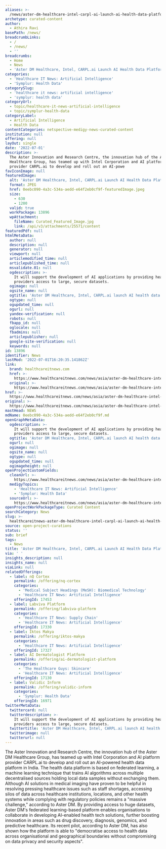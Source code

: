 ```yaml
---
aliases: >-
  /news/aster-dm-healthcare-intel-carpl-ai-launch-ai-health-data-platform-in-india
archetype: curated-content
author:
  - Athira Ravi
basePath: /news/
breadcrumbLinks:
  - /
  - /news/
  - ''
breadcrumbs:
  - Home
  - News
  - 'Aster DM Healthcare, Intel, CARPL.ai Launch AI Health Data Platform in India'
categories:
  - 'Healthcare IT News: Artificial Intelligence'
  - 'Symplur: Health Data'
categorySlug:
  - 'healthcare it news: artificial intelligence'
  - 'symplur: health data'
categoryUrl:
  - topic/healthcare-it-news-artificial-intelligence
  - topic/symplur-health-data
categoryLabel:
  - Artificial Intelligence
  - Health Data
contentCategories: netspective-medigy-news-curated-content
institution: null
offering: null
layOut: single
date: '2022-07-01'
description: >-
  The Aster Innovation and Research Centre, the innovation hub of the Aster DM
  Healthcare Group, has teamed up with Intel Corporation and AI platform
  provider CARPL.ai to develop and roll out an AI-powe
favIconImage: null
featuredImage:
  alt: 'Aster DM Healthcare, Intel, CARPL.ai Launch AI Health Data Platform in India'
  format: JPEG
  href: 0eebc090-4a3c-534a-aedd-e64f2eb0cf9f-featuredImage.jpeg
  size:
    - 630
    - 1200
  valid: true
  workPackage: 13896
  wpAttachment:
    fileName: Curated_Featured_Image.jpg
    link: /api/v3/attachments/25571/content
featuredPdf: null
htmlMetaData:
  author: null
  description: null
  generator: null
  viewport: null
  articlemodified_time: null
  articlepublished_time: null
  msvalidate.01: null
  ogdescription: >-
    It will support the development of AI applications by providing healthcare
    providers access to large, secure datasets.
  ogimage: null
  ogsite_name: null
  ogtitle: 'Aster DM Healthcare, Intel, CARPL.ai launch AI health data platform in India'
  ogtype: null
  ogupdated_time: null
  ogurl: null
  yandex-verification: null
  robots: null
  fbapp_id: null
  oglocale: null
  fbadmins: null
  articlepublisher: null
  google-site-verification: null
  keywords: null
id: 13896
identifier: News
lastMod: '2022-07-01T16:20:35.141862Z'
link:
  brand: healthcareitnews.com
  href: >-
    https://www.healthcareitnews.com/news/asia/aster-dm-healthcare-intel-carplai-launch-ai-health-data-platform-india
  original: >-
    https://www.healthcareitnews.com/news/asia/aster-dm-healthcare-intel-carplai-launch-ai-health-data-platform-india
href: >-
  https://www.healthcareitnews.com/news/asia/aster-dm-healthcare-intel-carplai-launch-ai-health-data-platform-india
original: >-
  https://www.healthcareitnews.com/news/asia/aster-dm-healthcare-intel-carplai-launch-ai-health-data-platform-india
mastHead: NEWS
mdName: 0eebc090-4a3c-534a-aedd-e64f2eb0cf9f.md
openGraphMetaData:
  ogdescription: >-
    It will support the development of AI applications by providing healthcare
    providers access to large, secure datasets.
  ogtitle: 'Aster DM Healthcare, Intel, CARPL.ai launch AI health data platform in India'
  ogurl: null
  ogimage: null
  ogsite_name: null
  ogtype: null
  ogupdated_time: null
  ogimageheight: null
openProjectCustomFields:
  cleanUrl: >-
    https://www.healthcareitnews.com/news/asia/aster-dm-healthcare-intel-carplai-launch-ai-health-data-platform-india
  medigyTopics:
    - 'Healthcare IT News: Artificial Intelligence'
    - 'Symplur: Health Data'
  sourceUrl: >-
    https://www.healthcareitnews.com/news/asia/aster-dm-healthcare-intel-carplai-launch-ai-health-data-platform-india
openProjectWorkPackageType: Curated Content
searchCategory: News
slug: >-
  healthcareitnews-aster-dm-healthcare-intel-carpl-ai-launch-ai-health-data-platform-in-india
source: open-project-curations
status: ''
sub: brief
tags:
  - News
title: 'Aster DM Healthcare, Intel, CARPL.ai Launch AI Health Data Platform in India'
via: ' '
insights_description: null
insights_name: null
viaLink: null
relatedOfferings:
  - label: nQ Cortex
    permalink: /offering/nq-cortex
    categories:
      - 'Medical Subject Headings (MeSH): Biomedical Technology'
      - 'Healthcare IT News: Artificial Intelligence'
    offeringId: 17453
  - label: Labviva Platform
    permalink: /offering/labviva-platform
    categories:
      - 'Healthcare IT News: Supply Chain'
      - 'Healthcare IT News: Artificial Intelligence'
    offeringId: 17330
  - label: Iktos Makya
    permalink: /offering/iktos-makya
    categories:
      - 'Healthcare IT News: Artificial Intelligence'
    offeringId: 17327
  - label: AI Dermatologist Platform
    permalink: /offering/ai-dermatologist-platform
    categories:
      - 'The Healthcare Guys: Skincare'
      - 'Healthcare IT News: Artificial Intelligence'
    offeringId: 17130
  - label: Validic Inform
    permalink: /offering/validic-inform
    categories:
      - 'Symplur: Health Data'
    offeringId: 16971
twitterMetaData:
  twittercard: null
  twitterdescription: >-
    It will support the development of AI applications by providing healthcare
    providers access to large, secure datasets.
  twittertitle: 'Aster DM Healthcare, Intel, CARPL.ai launch AI health data platform in India'
  twitterimage: null
  twitterurl: null
---
```

The Aster Innovation and Research Centre, the innovation hub of the Aster DM Healthcare Group, has teamed up with Intel Corporation and AI platform provider CARPL.ai to develop and roll out an AI-powered health data platform in India. The health data platform is based on federated learning, a machine learning technique that trains AI algorithms across multiple decentralised sources holding local data samples without exchanging them. Although AI solutions in medical imaging have proven to be helpful in resolving pressing healthcare issues such as staff shortages, accessing silos of data across healthcare institutions, locations, and other health systems while complying with regulatory policies remains a &quot;massive challenge,&quot; according to Aster DM. By providing access to huge datasets, Aster DM&#39;s federated learning-based platform enables organisations to collaborate in developing AI-enabled health tech solutions, further boosting innovation in areas such as drug discovery, diagnosis, genomics, and predictive healthcare. Its recent pilot, according to Aster DM, has also shown how the platform is able to &quot;democratise access to health data across organisational and geographical boundaries without compromising on data privacy and security aspects&quot;.